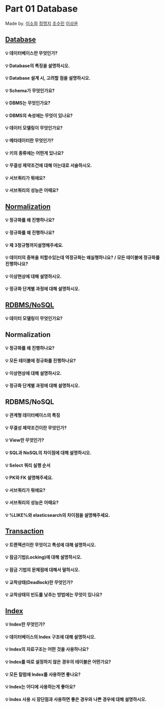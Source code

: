 # Part 01 Database

Made by. [이소희](https://github.com/ICanDoCS/ICanDo_Interview/01.database/lsh) [정명지](https://github.com/SSAFY-CS-STUDY/Tech_interview/tree/main/02.database/phb) [조수민](https://github.com/ChoSooMin) [이상윤](https://github.com/SSAFY-CS-STUDY/Tech_interview/tree/main/02.database/hsh)

## [Database]()

#### 💡 데이터베이스란 무엇인가?

#### 💡 Database의 특징을 설명하시오.

#### 💡 Database 설계 시, 고려할 점을 설명하시오.

#### 💡 Schema가 무엇인가요?

#### 💡 DBMS는 무엇인가요?

#### 💡 DBMS의 속성에는 무엇이 있나요?

#### 💡 데이터 모델링이 무엇인가요?

#### 💡 메타데이터란 무엇인가?

#### 💡 키의 종류에는 어떤게 있나요?

#### 💡 무결성 제약조건에 대해 아는대로 서술하시오.

#### 💡 서브쿼리가 뭐에요?

#### 💡 서브쿼리의 성능은 어때요?

## [Normalization]()

#### 💡 정규화를 왜 진행하나요?

#### 💡 정규화를 왜 진행하나요?

#### 💡 제 3정규형까지설명해주세요.

#### 💡 데이터의 중복을 피할수있는데 역정규화는 왜실행하나요? / 모든 테이블에 정규화를 진행하나요?

#### 💡 이상현상에 대해 설명하시오.

#### 💡 정규화 단계별 과정에 대해 설명하시오.

## [RDBMS/NoSQL]()

#### 💡 데이터 모델링이 무엇인가요?

## Normalization

#### 💡 정규화를 왜 진행하나요?

#### 💡 모든 테이블에 정규화를 진행하나요?

#### 💡 이상현상에 대해 설명하시오.

#### 💡 정규화 단계별 과정에 대해 설명하시오.

## RDBMS/NoSQL

#### 💡 관계형 데이터베이스의 특징

#### 💡 무결성 제약조건이란 무엇인가?

#### 💡 View란 무엇인가?

#### 💡 SQL과 NoSQL의 차이점에 대해 설명하시오.

#### 💡 Select 쿼리 실행 순서

#### 💡 PK와 FK 설명해주세요.

#### 💡 서브쿼리가 뭐에요?

#### 💡 서브쿼리의 성능은 어때요?

#### 💡 %LIKE%와 elasticsearch의 차이점을 설명해주세요.

## [Transaction]()

#### 💡 트랜잭션이란 무엇이고 특성에 대해 설명하시오.

#### 💡 잠금기법(Locking)에 대해 설명하시오.

#### 💡 잠금 기법의 문제점에 대해서 말하시오.

#### 💡 교착상태(Deadlock)란 무엇인가?

#### 💡 교착상태의 빈도를 낮추는 방법에는 무엇이 있나요?

## [Index]()

#### 💡 Index란 무엇인가?

#### 💡 데이터베이스의 Index 구조에 대해 설명하시오.

#### 💡 Index의 자료구조는 어떤 것을 사용하나요?

#### 💡 Index를 따로 설정하지 않은 경우의 테이블은 어떤가요?

#### 💡 모든 칼럼에 Index를 사용하면 좋나요?

#### 💡 Index는 어디에 사용하는게 좋아요?

#### 💡 Index 사용 시 장단점과 사용하면 좋은 경우와 나쁜 경우에 대해 설명하시오.

